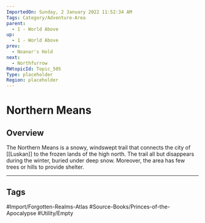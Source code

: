 ```yaml
---
ImportedOn: Sunday, 2 January 2022 11:52:34 AM
Tags: Category/Adventure-Area
parent:
  - 1 - World Above
up:
  - 1 - World Above
prev:
  - Noanar's Hold
next:
  - Northfurrow
RWtopicId: Topic_505
Type: placeholder
Region: placeholder
---
```

# Northern Means
## Overview
The Northern Means is a snowy, windswept trail that connects the city of [[Luskan]] to the frozen lands of the high north. The trail all but disappears during the winter, buried under deep snow. Moreover, the area has few trees or hills to provide shelter.


---
## Tags
#Import/Forgotten-Realms-Atlas #Source-Books/Princes-of-the-Apocalypse #Utility/Empty

